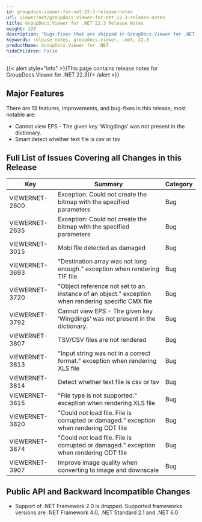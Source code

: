 ```yaml
---
id: groupdocs-viewer-for-net-22-3-release-notes
url: viewer/net/groupdocs-viewer-for-net-22-3-release-notes
title: GroupDocs.Viewer for .NET 22.3 Release Notes
weight: 120
description: "Bugs-fixes that are shipped in GroupDocs.Viewer for .NET 22.3"
keywords: release notes, groupdocs.viewer, .net, 22.3
productName: GroupDocs.Viewer for .NET
hideChildren: False
---
```

{{< alert style="info" >}}This page contains release notes for GroupDocs.Viewer for .NET 22.3{{< /alert >}}

## Major Features

There are 13 features, improvements, and bug-fixes in this release, most notable are:

* Cannot view EPS - The given key ‘Wingdings’ was not present in the dictionary.
* Smart detect whether text file is csv or tsv

## Full List of Issues Covering all Changes in this Release

| Key | Summary | Category |
| --- | --- | --- |
|VIEWERNET-2600|Exception: Could not create the bitmap with the specified parameters|Bug|
|VIEWERNET-2635|Exception: Could not create the bitmap with the specified parameters|Bug|
|VIEWERNET-3015|Mobi file detected as damaged|Bug|
|VIEWERNET-3693|"Destination array was not long enough." exception when rendering TIF file|Bug|
|VIEWERNET-3720|"Object reference not set to an instance of an object." exception when rendering specific CMX file|Bug|
|VIEWERNET-3792|Cannot view EPS - The given key ‘Wingdings’ was not present in the dictionary.|Bug|
|VIEWERNET-3807|TSV/CSV files are not rendered|Bug|
|VIEWERNET-3813|"Input string was not in a correct format." exception when rendering XLS file|Bug|
|VIEWERNET-3814|Detect whether text file is csv or tsv|Bug|
|VIEWERNET-3815|"File type is not supported." exception when rendering XLS file|Bug|
|VIEWERNET-3820|"Could not load file. File is corrupted or damaged." exception when rendering ODT file|Bug|
|VIEWERNET-3874|"Could not load file. File is corrupted or damaged." exception when rendering ODT file|Bug|
|VIEWERNET-3907|Improve image quality when converting to image and downscale|Bug|

## Public API and Backward Incompatible Changes

* Support of .NET Framework 2.0 is dropped.
Supported frameworks versions are .NET Framework 4.0, .NET Standard 2.1 and .NET 6.0


